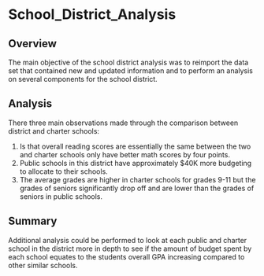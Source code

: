 # School_District_Analysis
## Overview
The main objective of the school district analysis was to reimport the data set that contained new and updated information and to perform an analysis on several components for the school district. 

## Analysis
There three main observations made through the comparison between district and charter schools:
1. Is that overall reading scores are essentially the same between the two and charter schools only have better math scores by four points. 
2. Public schools in this district have approximately $40K more budgeting to allocate to their schools.
3. The average grades are higher in charter schools for grades 9-11 but the grades of seniors significantly drop off and are lower than the grades of seniors in public schools.

## Summary
Additional analysis could be performed to look at each public and charter school in the district more in depth to see if the amount of budget spent by each school equates to the students overall GPA increasing compared to other similar schools. 
